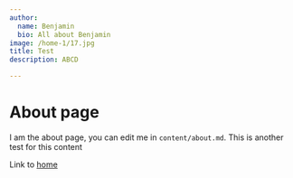 ```yaml
---
author:
  name: Benjamin
  bio: All about Benjamin
image: /home-1/17.jpg
title: Test
description: ABCD

---
```

# About page

I am the about page, you can edit me in <code>content/about.md</code>. This is another test for this content

Link to [home](/)
